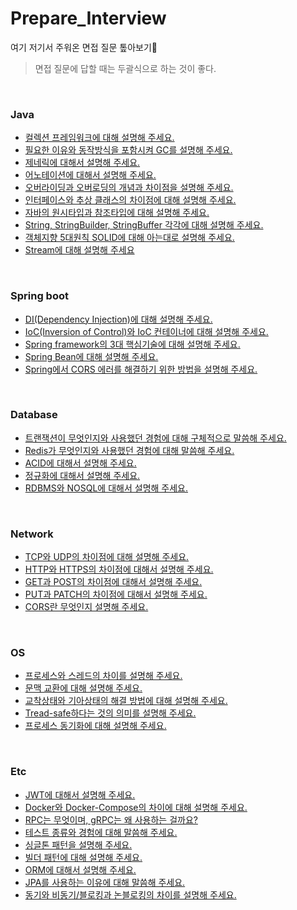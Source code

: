 # Prepare_Interview

여기 저기서 주워온 면접 질문 톺아보기:fist_left:

> 면접 질문에 답할 때는 두괄식으로 하는 것이 좋다.

<br>

### Java

+ [컬렉션 프레임워크에 대해 설명해 주세요.]()
+ [필요한 이유와 동작방식을 포함시켜 GC를 설명해 주세요.]()
+ [제네릭에 대해서 설명해 주세요.]()
+ [어노테이션에 대해서 설명해 주세요.]()
+ [오버라이딩과 오버로딩의 개념과 차이점을 설명해 주세요.](https://github.com/syxxn/Prepare_Interview/blob/main/JAVA/%EC%98%A4%EB%B2%84%EB%9D%BC%EC%9D%B4%EB%94%A9%EA%B3%BC%20%EC%98%A4%EB%B2%84%EB%A1%9C%EB%94%A9.md)
+ [인터페이스와 추상 클래스의 차이점에 대해 설명해 주세요.]()
+ [자바의 원시타입과 참조타입에 대해 설명해 주세요.]()
+ [String, StringBuilder, StringBuffer 각각에 대해 설명해 주세요.]()
+ [객체지향 5대원칙 SOLID에 대해 아는대로 설명해 주세요.]()
+ [Stream에 대해 설명해 주세요]()

<br>

### Spring boot

+ [DI(Dependency Injection)에 대해 설명해 주세요.](https://github.com/syxxn/Prepare_Interview/blob/main/SPRINGBOOT/DI(Dependency%20Injection).md)
+ [IoC(Inversion of Control)와 IoC 컨테이너에 대해 설명해 주세요.](https://github.com/syxxn/Prepare_Interview/blob/main/SPRINGBOOT/IoC(Inversion%20Of%20Control).md)
+ [Spring framework의 3대 핵심기술에 대해 설명해 주세요.](https://github.com/syxxn/Prepare_Interview/blob/main/SPRINGBOOT/Spring%20Triangle.md)
+ [Spring Bean에 대해 설명해 주세요.](https://github.com/syxxn/Prepare_Interview/blob/main/SPRINGBOOT/Bean.md)
+ [Spring에서 CORS 에러를 해결하기 위한 방법을 설명해 주세요.](https://github.com/syxxn/Prepare_Interview/blob/main/SPRINGBOOT/Spring%EC%97%90%EC%84%9C%20CORS%20%ED%95%B4%EA%B2%B0%ED%95%98%EB%8A%94%20%EB%B2%95.md)

<br>

### Database

+ [트랜잭션이 무엇인지와 사용했던 경험에 대해 구체적으로 말씀해 주세요.](https://github.com/syxxn/Prepare_Interview/blob/main/DATABASE/Transaction.md)
+ [Redis가 무엇인지와 사용했던 경험에 대해 말씀해 주세요.]()
+ [ACID에 대해서 설명해 주세요.](https://github.com/syxxn/Prepare_Interview/blob/main/DATABASE/ACID.md)
+ [정규화에 대해서 설명해 주세요.]()
+ [RDBMS와 NOSQL에 대해서 설명해 주세요.]()

<br>

### Network

+ [TCP와 UDP의 차이점에 대해 설명해 주세요.]()
+ [HTTP와 HTTPS의 차이점에 대해서 설명해 주세요.]()
+ [GET과 POST의 차이점에 대해서 설명해 주세요.]()
+ [PUT과 PATCH의 차이점에 대해서 설명해 주세요.](https://github.com/syxxn/Prepare_Interview/blob/main/NETWORK/Put%20vs%20Patch.md)
+ [CORS란 무엇인지 설명해 주세요.]()

<br>

### OS

+ [프로세스와 스레드의 차이를 설명해 주세요.]()
+ [문맥 교환에 대해 설명해 주세요.]()
+ [교착상태와 기아상태의 해결 방법에 대해 설명해 주세요.]()
+ [Tread-safe하다는 것의 의미를 설명해 주세요.]()
+ [프로세스 동기화에 대해 설명해 주세요.]()

<br>

### Etc

+ [JWT에 대해서 설명해 주세요.]()
+ [Docker와 Docker-Compose의 차이에 대해 설명해 주세요.]()
+ [RPC는 무엇이며, gRPC는 왜 사용하는 걸까요?]()
+ [테스트 종류와 경험에 대해 말씀해 주세요.]()
+ [싱글톤 패턴을 설명해 주세요.](https://github.com/syxxn/Prepare_Interview/blob/main/ETC/Singleton%20Pattern.md)
+ [빌더 패턴에 대해 설명해 주세요.]()
+ [ORM에 대해서 설명해 주세요.]()
+ [JPA를 사용하는 이유에 대해 말씀해 주세요.]()
+ [동기와 비동기/블로킹과 논블로킹의 차이를 설명해 주세요.]()

